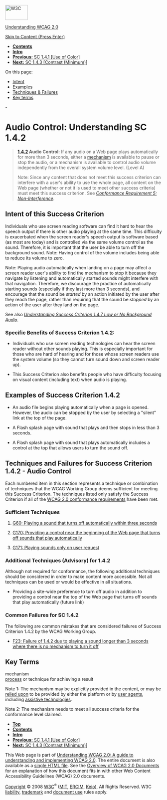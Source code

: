 [<img src="http://www.w3.org/Icons/w3c_home" alt="W3C" width="72" height="48" />](http://www.w3.org/)

[Understanding WCAG 2.0](http://www.w3.org/TR/2008/WD-UNDERSTANDING-WCAG20-20081103/)

[Skip to Content (Press Enter)](#maincontent)

<span id="top"></span>

-   **[Contents](http://www.w3.org/TR/2008/WD-UNDERSTANDING-WCAG20-20081103/#contents "Table of Contents")**
-   **[Intro](intro.html "Introduction to Understanding WCAG 2.0")**
-   [**Previous:** SC 1.4.1 \[Use of Color\]](visual-audio-contrast-without-color.html "Understanding SC  1.4.1 [Use of Color]")
-   [**Next:** SC 1.4.3 \[Contrast (Minimum)\]](visual-audio-contrast-contrast.html "Understanding SC  1.4.3 [Contrast (Minimum)]")

On this page:

-   [Intent](#visual-audio-contrast-dis-audio-intent-head)
-   [Examples](#visual-audio-contrast-dis-audio-examples-head)
-   [Techniques & Failures](#visual-audio-contrast-dis-audio-techniques-head)
-   [Key terms](#key-terms)

<span id="maincontent">-</span>

<span id="visual-audio-contrast-dis-audio"></span> **Audio Control**<span class="screenreader">:</span> Understanding SC 1.4.2
==============================================================================================================================

> **[1.4.2](http://www.w3.org/TR/2008/PR-WCAG20-20081103/#visual-audio-contrast-dis-audio) Audio Control:** If any audio on a Web page plays automatically for more than 3 seconds, either a <a href="#mechanismdef" class="termref">mechanism</a> is available to pause or stop the audio, or a mechanism is available to control audio volume independently from the overall system volume level. (Level A)
>
> Note: Since any content that does not meet this success criterion can interfere with a user's ability to use the whole page, all content on the Web page (whether or not it is used to meet other success criteria) must meet this success criterion. See *[Conformance Requirement 5: Non-Interference](http://www.w3.org/TR/2008/PR-WCAG20-20081103/#cc5)*.

Intent of this Success Criterion
--------------------------------

Individuals who use screen reading software can find it hard to hear the speech output if there is other audio playing at the same time. This difficulty is exacerbated when the screen reader's speech output is software based (as most are today) and is controlled via the same volume control as the sound. Therefore, it is important that the user be able to turn off the background sound. Note: Having control of the volume includes being able to reduce its volume to zero.

Note: Playing audio automatically when landing on a page may affect a screen reader user's ability to find the mechanism to stop it because they navigate by listening and automatically started sounds might interfere with that navigation. Therefore, we discourage the practice of automatically starting sounds (especially if they last more than 3 seconds), and encourage that the sound be *started* by an action initiated by the user after they reach the page, rather than requiring that the sound be *stopped* by an action of the user after they land on the page.

See also *[Understanding Success Criterion 1.4.7 Low or No Background Audio](visual-audio-contrast-noaudio.html)*.

### Specific Benefits of Success Criterion 1.4.2:

-   Individuals who use screen reading technologies can hear the screen reader without other sounds playing. This is especially important for those who are hard of hearing and for those whose screen readers use the system volume (so they cannot turn sound down and screen reader up).

-   This Success Criterion also benefits people who have difficulty focusing on visual content (including text) when audio is playing.

Examples of Success Criterion 1.4.2
-----------------------------------

-   An audio file begins playing automatically when a page is opened. However, the audio can be stopped by the user by selecting a "silent" link at the top of the page.

-   A Flash splash page with sound that plays and then stops in less than 3 seconds.

-   A Flash splash page with sound that plays automatically includes a control at the top that allows users to turn the sound off.

Techniques and Failures for Success Criterion 1.4.2 - Audio Control
-------------------------------------------------------------------

Each numbered item in this section represents a technique or combination of techniques that the WCAG Working Group deems sufficient for meeting this Success Criterion. The techniques listed only satisfy the Success Criterion if all of the [WCAG 2.0 conformance requirements](http://www.w3.org/TR/2008/PR-WCAG20-20081103/#conformance-reqs) have been met.

### Sufficient Techniques

1.  [G60: Playing a sound that turns off automatically within three seconds](http://www.w3.org/TR/2008/WD-WCAG20-TECHS-20081103/G60)

2.  [G170: Providing a control near the beginning of the Web page that turns off sounds that play automatically](http://www.w3.org/TR/2008/WD-WCAG20-TECHS-20081103/G170)

3.  [G171: Playing sounds only on user request](http://www.w3.org/TR/2008/WD-WCAG20-TECHS-20081103/G171)

### Additional Techniques (Advisory) for 1.4.2

Although not required for conformance, the following additional techniques should be considered in order to make content more accessible. Not all techniques can be used or would be effective in all situations.

-   Providing a site-wide preference to turn off audio in addition to providing a control near the top of the Web page that turns off sounds that play automatically (future link)

### Common Failures for SC 1.4.2

The following are common mistakes that are considered failures of Success Criterion 1.4.2 by the WCAG Working Group.

-   [F23: Failure of 1.4.2 due to playing a sound longer than 3 seconds where there is no mechanism to turn it off](http://www.w3.org/TR/2008/WD-WCAG20-TECHS-20081103/F23)

Key Terms
---------

 <span id="mechanismdef"></span> mechanism  
<a href="http://www.w3.org/TR/2008/PR-WCAG20-20081103/#processdef" class="termref">process</a> or technique for achieving a result

Note 1: The mechanism may be explicitly provided in the content, or may be <a href="http://www.w3.org/TR/2008/PR-WCAG20-20081103/#reliedupondef" class="termref">relied upon</a> to be provided by either the platform or by <a href="http://www.w3.org/TR/2008/PR-WCAG20-20081103/#useragentdef" class="termref">user agents</a>, including <a href="http://www.w3.org/TR/2008/PR-WCAG20-20081103/#atdef" class="termref">assistive technologies</a>.

Note 2: The mechanism needs to meet all success criteria for the conformance level claimed.

-   **[Top](#top)**
-   **[Contents](http://www.w3.org/TR/2008/WD-UNDERSTANDING-WCAG20-20081103/#contents "Table of Contents")**
-   **[Intro](intro.html "Introduction to Understanding WCAG 2.0")**
-   [**Previous:** SC 1.4.1 \[Use of Color\]](visual-audio-contrast-without-color.html "Understanding SC  1.4.1 [Use of Color]")
-   [**Next:** SC 1.4.3 \[Contrast (Minimum)\]](visual-audio-contrast-contrast.html "Understanding SC  1.4.3 [Contrast (Minimum)]")

This Web page is part of [Understanding WCAG 2.0: A guide to understanding and implementing WCAG 2.0](http://www.w3.org/TR/2008/WD-UNDERSTANDING-WCAG20-20081103/). The entire document is also available as a [single HTML file](complete.html). See the [Overview of WCAG 2.0 Documents](http://www.w3.org/WAI/intro/wcag20) for an explanation of how this document fits in with other Web Content Accessibility Guidelines (WCAG) 2.0 documents.

[Copyright](http://www.w3.org/Consortium/Legal/ipr-notice#Copyright) © 2008 [W3C](http://www.w3.org/)<sup>®</sup> ([MIT](http://www.csail.mit.edu/), [ERCIM](http://www.ercim.org/), [Keio](http://www.keio.ac.jp/)), All Rights Reserved. W3C [liability](http://www.w3.org/Consortium/Legal/ipr-notice#Legal_Disclaimer), [trademark](http://www.w3.org/Consortium/Legal/ipr-notice#W3C_Trademarks) and [document use](http://www.w3.org/Consortium/Legal/copyright-documents) rules apply.
